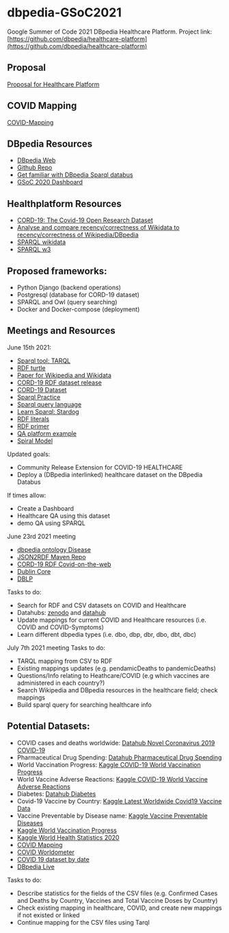 # dbpedia-GSoC2021
Google Summer of Code 2021 DBpedia Healthcare Platform. Project link: [https://github.com/dbpedia/healthcare-platform](https://github.com/dbpedia/healthcare-platform)

## Proposal
[Proposal for Healthcare Platform](https://docs.google.com/document/d/1kGc_-2c9FV_pjw5Y0rD3VW8jecGz4Q5MlsqZKiIYpZ8/edit#)

## COVID Mapping
[COVID-Mapping](https://drive.google.com/file/d/148L6tIGYblEgEZtLZ-LThCvaYY_jla29/view?usp=sharing)

## DBpedia Resources
- [DBpedia Web](https://www.dbpedia.org/)
- [Github Repo](https://github.com/dbpedia)
- [Get familiar with DBpedia Sparql databus](https://github.com/dbpedia/virtuoso-sparql-endpoint-quickstart)
- [GSoC 2020 Dashboard](https://github.com/dbpedia/gsoc-2020-dashboard)

## Healthplatform Resources
- [CORD-19: The Covid-19 Open Research Dataset](https://www.ncbi.nlm.nih.gov/pmc/articles/PMC7251955/)
- [Analyse and compare recency/correctness of Wikidata to recency/correctness of Wikipedia/DBpedia](https://svn.aksw.org/papers/2020/qurator_gfs/public.pdf)
- [SPARQL wikidata](https://www.wikidata.org/wiki/Wikidata:SPARQL_tutorial)
- [SPARQL w3](https://www.w3.org/TR/sparql11-query/)


## Proposed frameworks:
- Python Django (backend operations)
- Postgresql (database for CORD-19 dataset)
- SPARQL and Owl (query searching)
- Docker and Docker-compose (deployment)

## Meetings and Resources
June 15th 2021:
- [Sparql tool: TARQL](https://tarql.github.io/)
- [RDF turtle](https://www.w3.org/TR/turtle/)
- [Paper for Wikipedia and Wikidata](https://svn.aksw.org/papers/2020/qurator_gfs/public.pdf)
- [CORD-19 RDF dataset release](https://www.rd-alliance.org/group/rda-covid19/post/first-release-cord-19-named-entities-kg-rdf-dataset-named-entities-identified)
- [CORD-19 Dataset](https://www.ncbi.nlm.nih.gov/pmc/articles/PMC7251955/)
- [Sparql Practice](https://yasgui.triply.cc/)
- [Sparql query language](https://www.w3.org/TR/sparql11-query/)
- [Learn Sparql: Stardog](https://www.stardog.com/tutorials/sparql/)
- [RDF literals](https://www.w3.org/TR/turtle/#literals)
- [RDF primer](https://www.w3.org/TR/rdf11-primer/)
- [QA platform example](https://www.qanswer.eu/#try)
- [Spiral Model](https://en.wikipedia.org/wiki/Spiral_model)

Updated goals:
- Community Release Extension for COVID-19 HEALTHCARE
- Deploy a (DBpedia interlinked) healthcare dataset on the DBpedia Databus


If times allow: 
- Create a Dashboard
- Healthcare QA using this dataset
- demo QA using SPARQL


June 23rd 2021 meeting
- [dbpedia ontology Disease](https://dbpedia.org/ontology/Disease)
- [JSON2RDF Maven Repo](https://mvnrepository.com/artifact/com.github.spice-h2020/json2rdf)
- [CORD-19 RDF Covid-on-the-web](https://github.com/Wimmics/CovidOnTheWeb)
- [Dublin Core](https://en.wikipedia.org/wiki/Dublin_Core)
- [DBLP](https://dblp.org/)

Tasks to do:
- Search for RDF and CSV datasets on COVID and Healthcare
- Datahubs: [zenodo](https://zenodo.org/) and [datahub](https://datahub.io/)
- Update mappings for current COVID and Healthcare resources (i.e. COVID and COVID-Symptoms)
- Learn different dbpedia types (i.e. dbo, dbp, dbr, dbo, dbt, dbc)

July 7th 2021 meeting
Tasks to do:
- TARQL mapping from CSV to RDF
- Existing mappings updates (e.g. pendamicDeaths to pandemicDeaths)
- Questions/Info relating to Heathcare/COVID (e.g which vaccines are administered in each country?)
- Search Wikipedia and DBpedia resources in the healthcare field; check mappings
- Build sparql query for searching healthcare info

## Potential Datasets:
- COVID cases and deaths worldwide: [Datahub Novel Coronavirus 2019 COVID-19](https://datahub.io/core/covid-19#data)
- Pharmaceutical Drug Spending: [Datahub Pharmaceutical Drug Spending](https://datahub.io/core/pharmaceutical-drug-spending#pandas)
- World Vaccination Progress: [Kaggle COVID-19 World Vaccination Progress](https://www.kaggle.com/gpreda/covid-world-vaccination-progress)
- World Vaccine Adverse Reactions: [Kaggle COVID-19 World Vaccine Adverse Reactions](https://www.kaggle.com/ayushggarg/covid19-vaccine-adverse-reactions)
- Diabetes: [Datahub Diabetes](https://datahub.io/machine-learning/diabetes#r)
- Covid-19 Vaccine by Country: [Kaggle Latest Worldwide Covid19 Vaccine Data](https://www.kaggle.com/anandhuh/latest-worldwide-vaccine-data)
- Vaccine Preventable by Disease name: [Kaggle Vaccine Preventable Diseases](https://www.kaggle.com/rishidamarla/vaccine-preventable-diseases)
- [Kaggle World Vaccination Progress](https://www.kaggle.com/kingabzpro/world-vaccine-progress)
- [Kaggle World Health Statistics 2020](https://www.kaggle.com/utkarshxy/who-worldhealth-statistics-2020-complete)
- [COVID Mapping](https://coronavirus.jhu.edu/map.html)
- [COVID Worldometer](https://www.worldometers.info/coronavirus/)
- [COVID 19 dataset by date](https://www.kaggle.com/sudalairajkumar/novel-corona-virus-2019-dataset?select=covid_19_data.csv)
- [DBpedia Live](https://www.dbpedia.org/resources/live/)

Tasks to do:
- Describe statistics for the fields of the CSV files (e.g. Confirmed Cases and Deaths by Country, Vaccines and Total Vaccine Doses by Country)
- Check existing mapping in healthcare, COVID, and create new mappings if not existed or linked
- Continue mapping for the CSV files using Tarql
